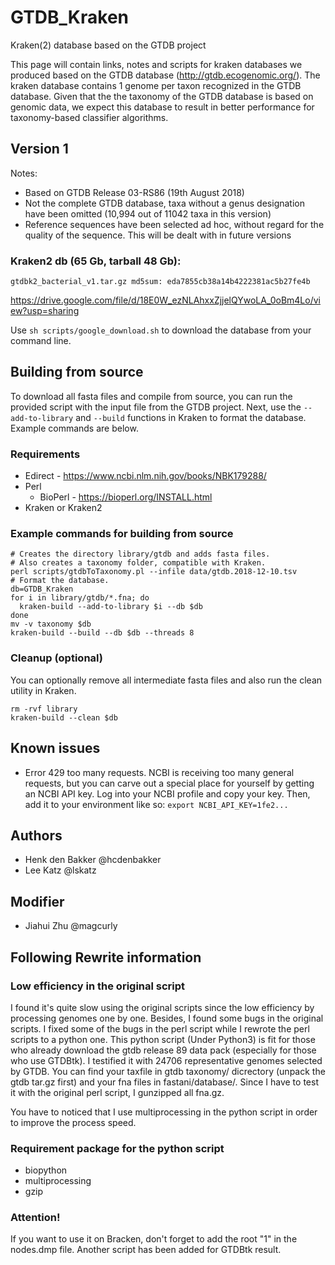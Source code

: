 # GTDB_Kraken
Kraken(2) database based on the GTDB project

This page will contain links, notes and scripts for kraken databases we produced based on the GTDB database (http://gtdb.ecogenomic.org/). The kraken database contains 1 genome per taxon recognized in the GTDB database. Given that the the taxonomy of the GTDB database is based on genomic data, we expect this database to result in better performance for taxonomy-based classifier algorithms.    

## Version 1
Notes:
- Based on GTDB Release 03-RS86 (19th August 2018)
- Not the complete GTDB database, taxa without a genus designation have been omitted (10,994 out of 11042 taxa in this version)
- Reference sequences have been selected ad hoc, without regard for the quality of the sequence. This will be dealt with in future versions  

### Kraken2 db (65 Gb, tarball 48 Gb):

`gtdbk2_bacterial_v1.tar.gz md5sum: eda7855cb38a14b4222381ac5b27fe4b`

https://drive.google.com/file/d/18E0W_ezNLAhxxZjjelQYwoLA_0oBm4Lo/view?usp=sharing

Use `sh scripts/google_download.sh` to download the database from your command line. 

## Building from source

To download all fasta files and compile from source, you can run the provided script with the input file from the GTDB project.  Next, use the `--add-to-library` and `--build` functions in Kraken to format the database.  Example commands are below.

### Requirements

* Edirect - https://www.ncbi.nlm.nih.gov/books/NBK179288/
* Perl
  * BioPerl - https://bioperl.org/INSTALL.html
* Kraken or Kraken2

### Example commands for building from source

    # Creates the directory library/gtdb and adds fasta files.
    # Also creates a taxonomy folder, compatible with Kraken.
    perl scripts/gtdbToTaxonomy.pl --infile data/gtdb.2018-12-10.tsv
    # Format the database.
    db=GTDB_Kraken
    for i in library/gtdb/*.fna; do 
      kraken-build --add-to-library $i --db $db
    done
    mv -v taxonomy $db
    kraken-build --build --db $db --threads 8

### Cleanup (optional)

You can optionally remove all intermediate fasta files and also run the clean utility in Kraken.

    rm -rvf library
    kraken-build --clean $db

## Known issues

* Error 429 too many requests. NCBI is receiving too many general requests, but you can carve out a special place for yourself by getting an NCBI API key.  Log into your NCBI profile and copy your key.  Then, add it to your environment like so: `export NCBI_API_KEY=1fe2...` 

## Authors

* Henk den Bakker @hcdenbakker
* Lee Katz @lskatz


## Modifier

* Jiahui Zhu @magcurly

## Following Rewrite information

### Low efficiency in the original script

I found it's quite slow using the original scripts since the low efficiency by processing genomes one by one. Besides, I found some bugs in the original scripts. I fixed some of the bugs in the perl script while I rewrote the perl scripts to a python one. This python script (Under Python3) is fit for those who already download the gtdb release 89 data pack (especially for those who use GTDBtk). I testified it with 24706 representative genomes selected by GTDB. You can find your taxfile in gtdb taxonomy/ dicrectory (unpack the gtdb tar.gz first) and your fna files in fastani/database/. Since I have to test it with the original perl script, I gunzipped all fna.gz.

You have to noticed that I use multiprocessing in the python script in order to improve the process speed.

### Requirement package for the python script

 - biopython
 - multiprocessing
 - gzip

### Attention!

If you want to use it on Bracken, don't forget to add the root "1" in the nodes.dmp file.
Another script has been added for GTDBtk result.
